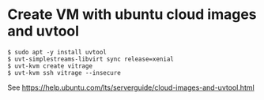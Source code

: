 # Create VM with ubuntu cloud images and uvtool

```
$ sudo apt -y install uvtool
$ uvt-simplestreams-libvirt sync release=xenial
$ uvt-kvm create vitrage
$ uvt-kvm ssh vitrage --insecure
```

See https://help.ubuntu.com/lts/serverguide/cloud-images-and-uvtool.html

